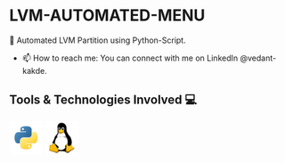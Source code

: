 # LVM-AUTOMATED-MENU

🔰 Automated LVM Partition using Python-Script.

- 📫 How to reach me: You can connect with me on LinkedIn @vedant-kakde.

## Tools & Technologies Involved :computer:

<code><img height="60" src="https://raw.githubusercontent.com/github/explore/80688e429a7d4ef2fca1e82350fe8e3517d3494d/topics/python/python.png"></code>
<code><img height="60" src="https://raw.githubusercontent.com/github/explore/80688e429a7d4ef2fca1e82350fe8e3517d3494d/topics/linux/linux.png"></code>
